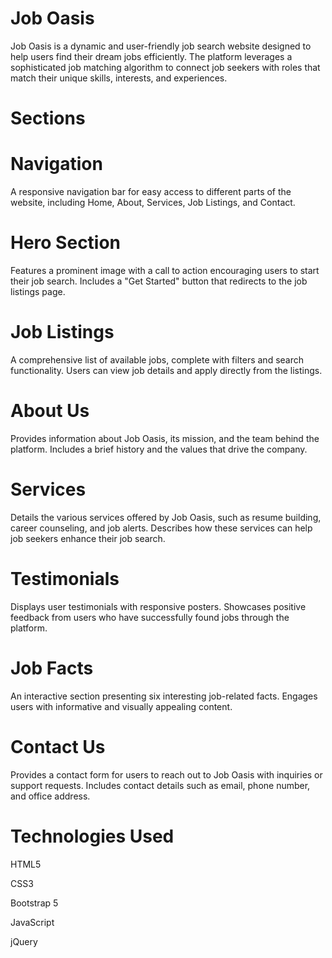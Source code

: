 # Job Oasis

Job Oasis is a dynamic and user-friendly job search website designed to help users find their dream jobs efficiently. The platform leverages a sophisticated job matching algorithm to connect job seekers with roles that match their unique skills, interests, and experiences.

# Sections
# Navigation

A responsive navigation bar for easy access to different parts of the website, including Home, About, Services, Job Listings, and Contact.

# Hero Section

Features a prominent image with a call to action encouraging users to start their job search.
Includes a "Get Started" button that redirects to the job listings page.

# Job Listings

A comprehensive list of available jobs, complete with filters and search functionality.
Users can view job details and apply directly from the listings.

# About Us

Provides information about Job Oasis, its mission, and the team behind the platform.
Includes a brief history and the values that drive the company.

# Services

Details the various services offered by Job Oasis, such as resume building, career counseling, and job alerts.
Describes how these services can help job seekers enhance their job search.

# Testimonials

Displays user testimonials with responsive posters.
Showcases positive feedback from users who have successfully found jobs through the platform.

# Job Facts

An interactive section presenting six interesting job-related facts.
Engages users with informative and visually appealing content.

# Contact Us

Provides a contact form for users to reach out to Job Oasis with inquiries or support requests.
Includes contact details such as email, phone number, and office address.

# Technologies Used

HTML5

CSS3

Bootstrap 5

JavaScript

jQuery
